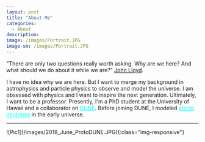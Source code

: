 ```yaml
---
layout: post
title: "About Me"
categories:
  - About
description:
image: /images/Portrait.JPG
image-sm: /images/Portrait.JPG
---
```


"There are only two questions really worth asking. Why are we here? And what should we do about it while we are?" <a href="https://www.ted.com/talks/john_lloyd_inventories_the_invisible">John Lloyd</a>.

I have no idea why we are here. But I want to merge my background in astrophysics and particle physics to observe and model the universe. I am obsessed with physics and I want to inspire the next generation. Ultimately, I want to be a professor. Presently, I'm a PhD student at the University of Hawaii and a collaborator on <a href="https://lbnf-dune.fnal.gov/how-it-works/introduction/" style="color: aqua;">DUNE</a>. Before joining DUNE, I modeled <a href ="/assets/MS_Thesis.pdf" style="color: aqua;">sterile neutrinos</a> in the early universe.
<hr/> ![Pic1](/images/2018_June_ProtoDUNE.JPG){:class="img-responsive"}
